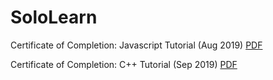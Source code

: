 # SoloLearn

Certificate of Completion: Javascript Tutorial (Aug 2019)
[PDF](https://github.com/naszam/certifications/edit/master/sololearn/sololearn_javascript_tutorial.pdf)

Certificate of Completion: C++ Tutorial (Sep 2019)
[PDF](https://github.com/naszam/certifications/edit/master/sololearn_cpp_tutorial.pdf)




